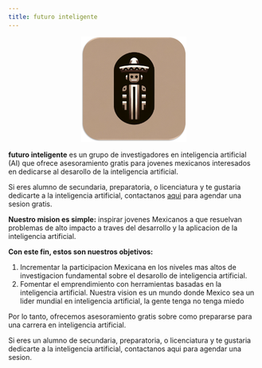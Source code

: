 ```yaml
---
title: futuro inteligente
---
```


<figure style="text-align: center;">
  <img src="media/finteligente_logo_crop.png" alt="Quiribot" style="width:50%">
</figure>

**futuro inteligente** es un grupo de investigadores en inteligencia artificial (AI) que ofrece asesoramiento gratis para jovenes mexicanos interesados en dedicarse al desarollo de la inteligencia artificial. 

Si eres alumno de secundaria, preparatoria, o licenciatura y te gustaria dedicarte a la inteligencia artificial, contactanos [aqui](mailto:fernandopalafox@utexas.edu) para agendar una sesion gratis.



**Nuestro mision es simple:** inspirar jovenes Mexicanos a que resuelvan problemas de alto impacto a traves del desarrollo y la aplicacion de la inteligencia artificial. 

**Con este fin, estos son nuestros objetivos:**
1. Incrementar la participacion Mexicana en los niveles mas altos de investigacion fundamental sobre el desarollo de inteligencia artificial. 
2. Fomentar el emprendimiento con herramientas basadas en la inteligencia artificial.
Nuestra vision es un mundo donde Mexico sea un lider mundial en inteligencia artificial, la gente tenga no tenga miedo 

Por lo tanto, ofrecemos asesoramiento gratis sobre como prepararse para una carrera en inteligencia artificial.

Si eres un alumno de secundaria, preparatoria, o licenciatura y te gustaria dedicarte a la inteligencia artificial, contactanos aqui para agendar una sesion.